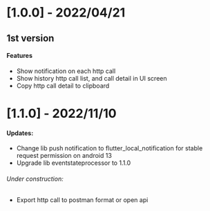 # [1.0.0] - 2022/04/21
## 1st version
#### Features

- Show notification on each http call
- Show history http call list, and call detail in UI screen
- Copy http call detail to clipboard

# [1.1.0] - 2022/11/10
#### Updates:

- Change lib push notification to flutter_local_notification for stable request permission on android 13
- Upgrade lib eventstateprocessor to 1.1.0

###### Under construction:

- Export http call to postman format or open api